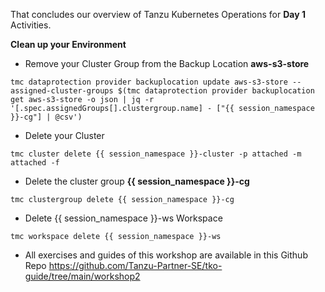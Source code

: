 That concludes our overview of Tanzu Kubernetes Operations for **Day 1** Activities.

**Clean up your Environment**

* Remove your Cluster Group from the Backup Location **aws-s3-store**

```execute-1
tmc dataprotection provider backuplocation update aws-s3-store --assigned-cluster-groups $(tmc dataprotection provider backuplocation get aws-s3-store -o json | jq -r '[.spec.assignedGroups[].clustergroup.name] - ["{{ session_namespace }}-cg"] | @csv')
```

* Delete your Cluster

```execute-1
tmc cluster delete {{ session_namespace }}-cluster -p attached -m attached -f
```

* Delete the cluster group **{{ session_namespace }}-cg**    

```execute-1
tmc clustergroup delete {{ session_namespace }}-cg 
```

* Delete {{ session_namespace }}-ws Workspace

```execute-1
tmc workspace delete {{ session_namespace }}-ws
```
* All exercises and guides of this workshop are available in this Github Repo https://github.com/Tanzu-Partner-SE/tko-guide/tree/main/workshop2